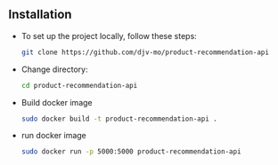 ## Installation

- To set up the project locally, follow these steps:

  ```bash
  git clone https://github.com/djv-mo/product-recommendation-api
  ```

- Change directory:

  ```bash
  cd product-recommendation-api
  ```

- Build docker image

  ```bash
  sudo docker build -t product-recommendation-api .
  ```

- run docker image
  ```bash
  sudo docker run -p 5000:5000 product-recommendation-api
  ```
